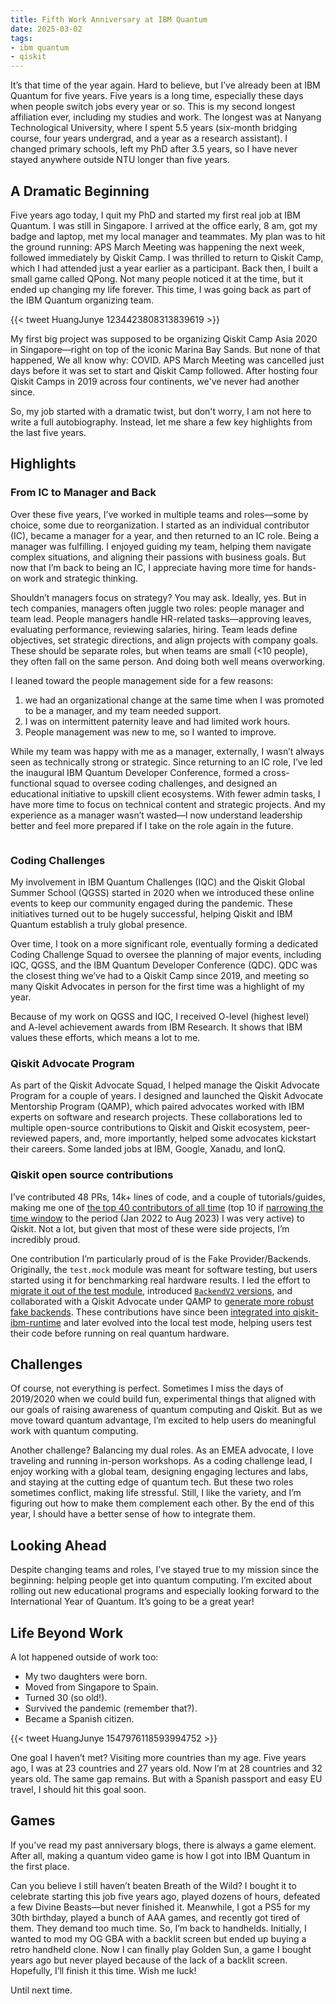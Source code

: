 ```yaml
---
title: Fifth Work Anniversary at IBM Quantum
date: 2025-03-02
tags:
- ibm quantum
- qiskit
---
```


It’s that time of the year again. Hard to believe, but I’ve already been at IBM Quantum for five years. Five years is a long time, especially these days when people switch jobs every year or so. This is my second longest affiliation ever, including my studies and work. The longest was at Nanyang Technological University, where I spent 5.5 years (six-month bridging course, four years undergrad, and a year as a research assistant). I changed primary schools, left my PhD after 3.5 years, so I have never stayed anywhere outside NTU longer than five years.

## A Dramatic Beginning

Five years ago today, I quit my PhD and started my first real job at IBM Quantum. I was still in Singapore. I arrived at the office early, 8 am, got my badge and laptop, met my local manager and teammates. My plan was to hit the ground running: APS March Meeting was happening the next week, followed immediately by Qiskit Camp. I was thrilled to return to Qiskit Camp, which I had attended just a year earlier as a participant. Back then, I built a small game called QPong. Not many people noticed it at the time, but it ended up changing my life forever. This time, I was going back as part of the IBM Quantum organizing team.

{{< tweet HuangJunye 1234423808313839619 >}}

My first big project was supposed to be organizing Qiskit Camp Asia 2020 in Singapore—right on top of the iconic Marina Bay Sands. But none of that happened, We all know why: COVID. APS March Meeting was cancelled just days before it was set to start and Qiskit Camp followed. After hosting four Qiskit Camps in 2019 across four continents, we've never had another since.

So, my job started with a dramatic twist, but don't worry, I am not here to write a full autobiography. Instead, let me share a few key highlights from the last five years.

## Highlights

### From IC to Manager and Back

Over these five years, I’ve worked in multiple teams and roles—some by choice, some due to reorganization. I started as an individual contributor (IC), became a manager for a year, and then returned to an IC role. Being a manager was fulfilling. I enjoyed guiding my team, helping them navigate complex situations, and aligning their passions with business goals. But now that I’m back to being an IC, I appreciate having more time for hands-on work and strategic thinking.

Shouldn’t managers focus on strategy? You may ask. Ideally, yes. But in tech companies, managers often juggle two roles: people manager and team lead. People managers handle HR-related tasks—approving leaves, evaluating performance, reviewing salaries, hiring. Team leads define objectives, set strategic directions, and align projects with company goals. These should be separate roles, but when teams are small (<10 people), they often fall on the same person. And doing both well means overworking.

I leaned toward the people management side for a few reasons:

1. we had an organizational change at the same time when I was promoted to be a manager, and my team needed support.
2. I was on intermittent paternity leave and had limited work hours.
3. People management was new to me, so I wanted to improve. 

While my team was happy with me as a manager, externally, I wasn’t always seen as technically strong or strategic. Since returning to an IC role, I’ve led the inaugural IBM Quantum Developer Conference, formed a cross-functional squad to oversee coding challenges, and designed an educational initiative to upskill client ecosystems. With fewer admin tasks, I have more time to focus on technical content and strategic projects. And my experience as a manager wasn’t wasted—I now understand leadership better and feel more prepared if I take on the role again in the future.

![]()

### Coding Challenges

My involvement in IBM Quantum Challenges (IQC) and the Qiskit Global Summer School (QGSS) started in 2020 when we introduced these online events to keep our community engaged during the pandemic. These initiatives turned out to be hugely successful, helping Qiskit and IBM Quantum establish a truly global presence.

Over time, I took on a more significant role, eventually forming a dedicated Coding Challenge Squad to oversee the planning of major events, including IQC, QGSS, and the IBM Quantum Developer Conference (QDC). QDC was the closest thing we’ve had to a Qiskit Camp since 2019, and meeting so many Qiskit Advocates in person for the first time was a highlight of my year.

Because of my work on QGSS and IQC, I received O-level (highest level) and A-level achievement awards from IBM Research. It shows that IBM values these efforts, which means a lot to me. 

### Qiskit Advocate Program

As part of the Qiskit Advocate Squad, I helped manage the Qiskit Advocate Program for a couple of years. I designed and launched the Qiskit Advocate Mentorship Program (QAMP), which paired advocates worked with IBM experts on software and research projects. These collaborations led to multiple open-source contributions to Qiskit and Qiskit ecosystem, peer-reviewed papers, and, more importantly, helped some advocates kickstart their careers. Some landed jobs at IBM, Google, Xanadu, and IonQ.

### Qiskit open source contributions

I’ve contributed 48 PRs, 14k+ lines of code, and a couple of tutorials/guides, making me one of [the top 40 contributors of all time](https://github.com/Qiskit/qiskit/graphs/contributors?from=2%2F1%2F2017&to=3%2F1%2F2025) (top 10 if [narrowing the time window](https://github.com/Qiskit/qiskit/graphs/contributors?from=1%2F1%2F2022&to=8%2F1%2F2023) to the period (Jan 2022 to Aug 2023) I was very active) to Qiskit. Not a lot, but given that most of these were side projects, I’m incredibly proud.

One contribution I’m particularly proud of is the Fake Provider/Backends. Originally, the `test.mock` module was meant for software testing, but users started using it for benchmarking real hardware results. I led the effort to [migrate it out of the test module](https://github.com/Qiskit/qiskit/pull/8121), introduced [`BackendV2` versions](https://github.com/Qiskit/qiskit/pull/7643), and collaborated with a Qiskit Advocate under QAMP to [generate more robust fake backends](https://github.com/Qiskit/qiskit/pull/10266). These contributions have since been [integrated into qiskit-ibm-runtime](https://github.com/Qiskit/qiskit-ibm-runtime/pull/1140) and later evolved into the local test mode, helping users test their code before running on real quantum hardware.

## Challenges

Of course, not everything is perfect. Sometimes I miss the days of 2019/2020 when we could build fun, experimental things that aligned with our goals of raising awareness of quantum computing and Qiskit.  But as we move toward quantum advantage, I’m excited to help users do meaningful work with quantum computing.

Another challenge? Balancing my dual roles. As an EMEA advocate, I love traveling and running in-person workshops. As a coding challenge lead, I enjoy working with a global team, designing engaging lectures and labs, and staying at the cutting edge of quantum tech. But these two roles sometimes conflict, making life stressful. Still, I like the variety, and I’m figuring out how to make them complement each other. By the end of this year, I should have a better sense of how to integrate them.

## Looking Ahead

Despite changing teams and roles, I’ve stayed true to my mission since the beginning: helping people get into quantum computing. I’m excited about rolling out new educational programs and especially looking forward to the International Year of Quantum. It’s going to be a great year!

## Life Beyond Work

A lot happened outside of work too:

- My two daughters were born.
- Moved from Singapore to Spain.
- Turned 30 (so old!).
- Survived the pandemic (remember that?).
- Became a Spanish citizen.

{{< tweet HuangJunye 1547976118593994752 >}}

One goal I haven’t met? Visiting more countries than my age. Five years ago, I was at 23 countries and 27 years old. Now I’m at 28 countries and 32 years old. The same gap remains. But with a Spanish passport and easy EU travel, I should hit this goal soon.

## Games

If you’ve read my past anniversary blogs, there is always a game element. After all, making a quantum video game is how I got into IBM Quantum in the first place.

Can you believe I still haven’t beaten Breath of the Wild? I bought it to celebrate starting this job five years ago, played dozens of hours, defeated a few Divine Beasts—but never finished it. Meanwhile, I got a PS5 for my 30th birthday, played a bunch of AAA games, and recently got tired of them. They demand too much time. So, I’m back to handhelds. Initially, I wanted to mod my OG GBA with a backlit screen but ended up buying a retro handheld clone. Now I can finally play Golden Sun, a game I bought years ago but never played because of the lack of a backlit screen. Hopefully, I’ll finish it this time. Wish me luck!

Until next time.